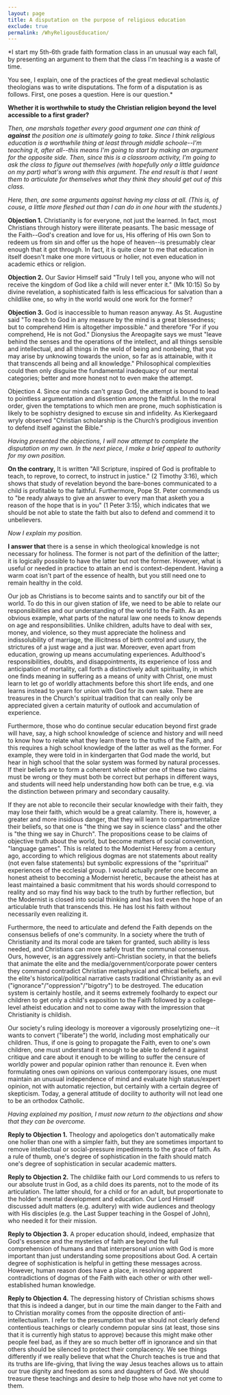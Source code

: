 ```yaml
---
layout: page
title: A disputation on the purpose of religious education
exclude: true
permalink: /WhyReligousEducation/
---
```



*I start my 5th-6th grade faith formation class in an unusual way each fall, by presenting an argument to them that the class I'm teaching is a waste of time.

You see, I explain, one of the practices of the great medieval scholastic theologians was to write disputations.  The form of a disputation is as follows.  First, one poses a question.  Here is our question.*

**Whether it is worthwhile to study the Christian religion beyond the level accessible to a first grader?**

*Then, one marshals together every good argument one can think of **against** the position one is ultimately going to take.  Since I think religious education is a worthwhile thing at least through middle schoole--I'm teaching it, after all--this means I'm going to start by making an argument for the opposite side.  Then, since this is a classroom activity, I'm going to ask the class to figure out themselves (with hopefully only a little guidance on my part) what's wrong with this argument.  The end result is that I want them to articulate for themselves what they think they should get out of this class.* 

*Here, then, are some arguments against having my class at all.  (This is, of couse, a little more fleshed out than I can do in one hour with the students.)*

**Objection 1.** Christianity is for everyone, not just the learned.  In fact, most Christians through history were illiterate peasants.  The basic message of the Faith--God's creation and love for us, His offering of His own Son to redeem us from sin and offer us the hope of heaven--is presumably clear enough that it got through.  In fact, it is quite clear to me that education in itself doesn't make one more virtuous or holier, not even education in academic ethics or religion.

**Objection 2.**  Our Savior Himself said "Truly I tell you, anyone who will not receive the kingdom of God like a child will never enter it." (Mk 10:15)  So by divine revelation, a sophisticated faith is less efficacious for salvation than a childlike one, so why in the world would one work for the former?

**Objection 3.**  God is inaccessible to human reason anyway.  As St. Augustine said "To reach to God in any measure by the mind is a great blessedness; but to comprehend Him is altogether impossible." and therefore "For if you comprehend, He is not God."  Dionysius the Areopagite says we must 
"leave behind the senses and the operations of the intellect, and all things sensible and intellectual, and all things in the wold of being and nonbeing, that you may arise by unknowing towards the union, so far as is attainable, with it that transcends all being and all knowledge."  Philosophical complexities could then only disguise the fundamental inadequacy of our mental categories; better and more honest not to even make the attempt.

Objection 4.  Since our minds can't grasp God, the attempt is bound to lead to pointless argumentation and dissention among the faithful.  In the moral order, given the temptations to which men are prone, much sophistication is likely to be sophistry designed to excuse sin and infidelity.  As Kierkegaard wryly observed  "Christian scholarship is the Church’s prodigious invention to defend itself against the Bible."

*Having presented the objections, I will now attempt to complete the disputation on my own.  In the next piece, I make a brief appeal to authority for my own position.*


**On the contrary,** It is written "All Scripture, inspired of God is profitable to teach, to reprove, to correct, to instruct in justice." (2 Timothy 3:16), which shows that study of revelation beyond the bare-bones communicated to a child is profitable to the faithful.  Furthermore, Pope St. Peter commends us to "be ready always to give an answer to every man that asketh you a reason of the hope that is in you" (1 Peter 3:15), which indicates that we should be not able to state the faith but also to defend and commend it to unbelievers.

*Now I explain my position.*

**I answer that** there is a sense in which theological knowledge is not necessary for holiness.  The former is not part of the definition of the latter; it is logically possible to have the latter but not the former.  However, what is useful or needed in practice to attain an end is context-dependent.  Having a warm coat isn't part of the essence of health, but you still need one to remain healthy in the cold.

Our job as Christians is to become saints and to sanctify our bit of the world.  To do this in our given station of life, we need to be able to relate our responsibilities and our understanding of the world to the Faith.  As an obvious example, what parts of the natural law one needs to know depends on age and responsibilities.  Unlike children, adults have to deal with sex, money, and violence, so they must appreciate the holiness and indissolubility of marriage, the illicitness of birth control and usury, the strictures of a just wage and a just war.  Moreover, even apart from education, growing up means accumulating experiences.  Adulthood's responsibilities, doubts, and disappointments, its experience of loss and anticipation of mortality, call forth a distinctively adult spirituality, in which one finds meaning in suffering as a means of unity with Christ, one must learn to let go of worldly attachments before this short life ends, and one learns instead to yearn for union with God for its own sake.  There are treasures in the Church's spiritual tradition that can really only be appreciated given a certain maturity of outlook and accumulation of experience.

Furthermore, those who do continue secular education beyond first grade will have, say, a high school knowledge of science and history and will need to know how to relate what they learn there to the truths of the Faith, and this requires a high school knowledge of the latter as well as the former.  For example, they were told in in kindergarten that God made the world, but hear in high school that the solar system was formed by natural processes.  If their beliefs are to form a coherent whole either one of these two claims must be wrong or they must both be correct but perhaps in different ways, and students will need help understanding how both can be true, e.g. via the distinction between primary and secondary causality.

If they are not able to reconcile their secular knowledge with their faith, they may lose their faith, which would be a great calamity.  There is, however, a greater and more insidious danger, that they will learn to compartmentalize their beliefs, so that one is "the thing we say in science class" and the other is "the thing we say in Church".  The propositions cease to be claims of objective truth about the world, but become matters of social convention, "language games".  This is related to the Modernist Heresy from a century ago, according to which religious dogmas are not statements about reality (not even false statements) but symbolic expressions of the "spriritual" experiences of the ecclesial group.  I would actually prefer one become an honest atheist to becoming a Modernist heretic, because the atheist has at least maintained a basic commitment that his words should correspond to reality and so may find his way back to the truth by further reflection, but the Modernist is closed into social thinking and has lost even the hope of an articulable truth that transcends this.  He has lost his faith without necessarily even realizing it.

Furthermore, the need to articulate and defend the Faith depends on the consensus beliefs of one's community.  In a society where the truth of Christianity and its moral code are taken for granted, such ability is less needed, and Christians can more safely trust the communal consensus.  Ours, however, is an aggressively anti-Christian society, in that the beliefs that animate the elite and the media/government/corporate power centers they command contradict Christian metaphysical and ethical beliefs, and the elite's historical/political narrative casts traditional Christianity as an evil ("ignorance"/"oppression"/"bigotry") to be destroyed.  The education system is certainly hostile, and it seems extremely foolhardy to expect our children to get only a child's exposition to the Faith followed by a college-level atheist education and not to come away with the impression that Christianity is childish.

Our society's ruling ideology is moreover a vigorously proselytizing one--it wants to convert ("liberate") the world, including most emphatically our children.  Thus, if one is going to propagate the Faith, even to one's own children, one must understand it enough to be able to defend it against critique and care about it enough to be willing to suffer the censure of worldly power and popular opinion rather than renounce it.  Even when formulating ones own opinions on various contemporary issues, one must maintain an unusual independence of mind and evaluate high status/expert opinion, not with automatic rejection, but certainly with a certain degree of skepticism.  Today, a general attitude of docility to authority will not lead one to be an orthodox Catholic.

*Having explained my position, I must now return to the objections and show that they can be overcome.*

**Reply to Objection 1.**  Theology and apologetics don't automatically make one holier than one with a simpler faith, but they are sometimes important to remove intellectual or social-pressure impediments to the grace of faith.  As a rule of thumb, one's degree of sophistication in the faith should match one's degree of sophistication in secular academic matters.

**Reply to Objection 2.**  The childlike faith our Lord commends to us refers to our absolute trust in God, as a child does its parents, not to the mode of its articulation.  The latter should, for a child or for an adult, but proportionate to the holder's mental development and education.  Our Lord Himself discussed adult matters (e.g. adultery) with wide audiences and theology with His disciples (e.g. the Last Supper teaching in the Gospel of John), who needed it for their mission.

**Reply to Objection 3.**  A proper education should, indeed, emphasize that God's essence and the mysteries of faith are beyond the full comprehension of humans and that interpersonal union with God is more important than just understanding some propositions about God.  A certain degree of sophistication is helpful in getting these messages across.  However, human reason does have a place, in resolving apparent contradictions of dogmas of the Faith with each other or with other well-established human knowledge.

**Reply to Objection 4.**  The depressing history of Christian schisms shows that this is indeed a danger, but in our time the main danger to the Faith and to Christian morality comes from the opposite direction of anti-intellectualism.  I refer to the presumption that we should not clearly defend contentious teachings or clearly condemn popular sins (at least, those sins that it is currently high status to approve) because this might make other people feel bad, as if they are so much better off in ignorance and sin that others should be silenced to protect their complacency.  We see things differently if we really believe that what the Church teaches is true and that its truths are life-giving, that living the way Jesus teaches allows us to attain our true dignity and freedom as sons and daughters of God.  We should treasure these teachings and desire to help those who have not yet come to them.
